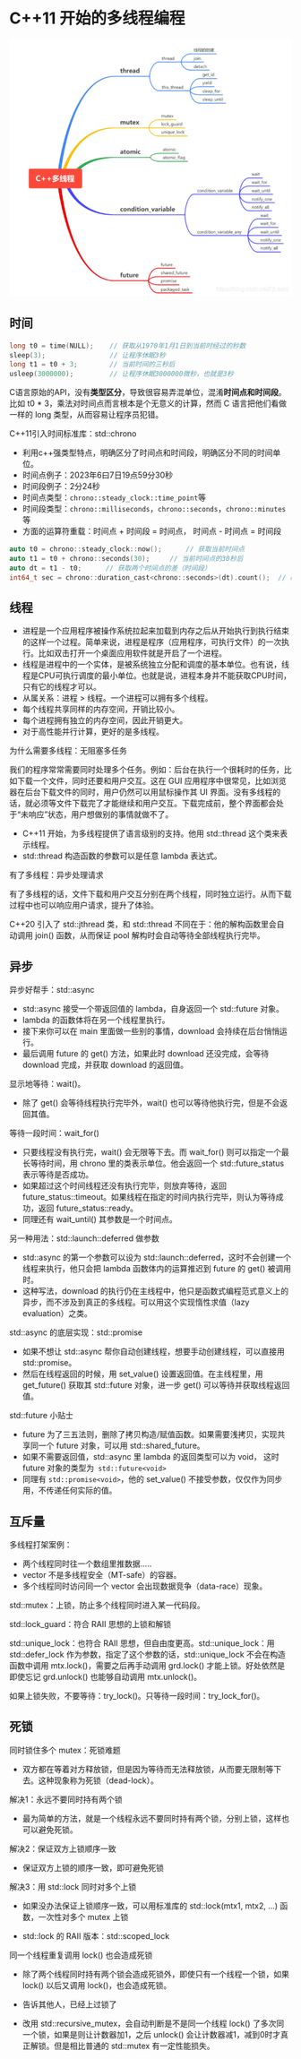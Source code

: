 # C++11 开始的多线程编程



![image-20230607195427206](../assets/image-20230607195427206.png)

## 时间

```c
long t0 = time(NULL);    // 获取从1970年1月1日到当前时经过的秒数
sleep(3);                // 让程序休眠3秒
long t1 = t0 + 3;        // 当前时间的三秒后
usleep(3000000);         // 让程序休眠3000000微秒，也就是3秒
```



C语言原始的API，没有**类型区分**，导致很容易弄混单位，混淆**时间点和时间段**。比如 t0 * 3，乘法对时间点而言根本是个无意义的计算，然而 C 语言把他们看做一样的 long 类型，从而容易让程序员犯错。

C++11引入时间标准库：std::chrono

+ 利用c++强类型特点，明确区分了时间点和时间段，明确区分不同的时间单位。
+ 时间点例子：2023年6曰7日19点59分30秒
+ 时间段例子：2分24秒
+ 时间点类型：`chrono::steady_clock::time_point`等
+ 时间段类型：`chrono::milliseconds`，`chrono::seconds`，`chrono::minutes` 等
+ 方面的运算符重载：时间点 + 时间段 = 时间点， 时间点 - 时间点 = 时间段

```c++
auto t0 = chrono::steady_clock::now();		// 获取当前时间点
auto t1 = t0 + chrono::seconds(30);		// 当前时间点的30秒后
auto dt = t1 - t0;		// 获取两个时间点的差（时间段）
int64_t sec = chrono::duration_cast<chrono::seconds>(dt).count();  // 时间差的秒数
```

## 线程

+ 进程是一个应用程序被操作系统拉起来加载到内存之后从开始执行到执行结束的这样一个过程。简单来说，进程是程序（应用程序，可执行文件）的一次执行。比如双击打开一个桌面应用软件就是开启了一个进程。
+ 线程是进程中的一个实体，是被系统独立分配和调度的基本单位。也有说，线程是CPU可执行调度的最小单位。也就是说，进程本身并不能获取CPU时间，只有它的线程才可以。
+ 从属关系：进程 > 线程。一个进程可以拥有多个线程。
+ 每个线程共享同样的内存空间，开销比较小。
+ 每个进程拥有独立的内存空间，因此开销更大。
+ 对于高性能并行计算，更好的是多线程。

为什么需要多线程：无阻塞多任务

我们的程序常常需要同时处理多个任务。例如：后台在执行一个很耗时的任务，比如下载一个文件，同时还要和用户交互。这在 GUI 应用程序中很常见，比如浏览器在后台下载文件的同时，用户仍然可以用鼠标操作其 UI 界面。没有多线程的话，就必须等文件下载完了才能继续和用户交互。下载完成前，整个界面都会处于“未响应”状态，用户想做别的事情就做不了。

+ C++11 开始，为多线程提供了语言级别的支持。他用 std::thread 这个类来表示线程。
+ std::thread 构造函数的参数可以是任意 lambda 表达式。

有了多线程：异步处理请求

有了多线程的话，文件下载和用户交互分别在两个线程，同时独立运行。从而下载过程中也可以响应用户请求，提升了体验。

C++20 引入了 std::jthread 类，和 std::thread 不同在于：他的解构函数里会自动调用 join() 函数，从而保证 pool 解构时会自动等待全部线程执行完毕。



## 异步

异步好帮手：std::async

+ std::async 接受一个带返回值的 lambda，自身返回一个 std::future 对象。
+ lambda 的函数体将在另一个线程里执行。
+ 接下来你可以在 main 里面做一些别的事情，download 会持续在后台悄悄运行。
+ 最后调用 future 的 get() 方法，如果此时 download 还没完成，会等待 download 完成，并获取 download 的返回值。

显示地等待：wait()。

+ 除了 get() 会等待线程执行完毕外，wait() 也可以等待他执行完，但是不会返回其值。

等待一段时间：wait_for()

+ 只要线程没有执行完，wait() 会无限等下去。而 wait_for() 则可以指定一个最长等待时间，用 chrono 里的类表示单位。他会返回一个 std::future_status 表示等待是否成功。
+ 如果超过这个时间线程还没有执行完毕，则放弃等待，返回 future_status::timeout。如果线程在指定的时间内执行完毕，则认为等待成功，返回 future_status::ready。
+ 同理还有 wait_until() 其参数是一个时间点。

另一种用法：std::launch::deferred 做参数

+ std::async 的第一个参数可以设为 std::launch::deferred，这时不会创建一个线程来执行，他只会把 lambda 函数体内的运算推迟到 future 的 get() 被调用时。
+ 这种写法，download 的执行仍在主线程中，他只是函数式编程范式意义上的异步，而不涉及到真正的多线程。可以用这个实现惰性求值（lazy evaluation）之类。

std::async 的底层实现：std::promise

+ 如果不想让 std::async 帮你自动创建线程，想要手动创建线程，可以直接用 std::promise。
+ 然后在线程返回的时候，用 set_value() 设置返回值。在主线程里，用 get_future() 获取其 std::future 对象，进一步 get() 可以等待并获取线程返回值。

std::future 小贴士

+ future 为了三五法则，删除了拷贝构造/赋值函数。如果需要浅拷贝，实现共享同一个 future 对象，可以用 std::shared_future。
+ 如果不需要返回值，std::async 里 lambda 的返回类型可以为 void， 这时 future 对象的类型为` std::future<void>`
+ 同理有 `std::promise<void>`，他的 set_value() 不接受参数，仅仅作为同步用，不传递任何实际的值。

## 互斥量

多线程打架案例：

+ 两个线程同时往一个数组里推数据.....
+ vector 不是多线程安全（MT-safe）的容器。
+ 多个线程同时访问同一个 vector 会出现数据竞争（data-race）现象。

std::mutex：上锁，防止多个线程同时进入某一代码段。

std::lock_guard：符合 RAII 思想的上锁和解锁

std::unique_lock：也符合 RAII 思想，但自由度更高。std::unique_lock：用 std::defer_lock 作为参数，指定了这个参数的话，std::unique_lock 不会在构造函数中调用 mtx.lock()，需要之后再手动调用 grd.lock() 才能上锁。好处依然是即使忘记 grd.unlock() 也能够自动调用 mtx.unlock()。

如果上锁失败，不要等待：try_lock()。只等待一段时间：try_lock_for()。

## 死锁

同时锁住多个 mutex：死锁难题

+ 双方都在等着对方释放锁，但是因为等待而无法释放锁，从而要无限制等下去。这种现象称为死锁（dead-lock）。

解决1：永远不要同时持有两个锁

+ 最为简单的方法，就是一个线程永远不要同时持有两个锁，分别上锁，这样也可以避免死锁。

解决2：保证双方上锁顺序一致

+ 保证双方上锁的顺序一致，即可避免死锁

解决3：用 std::lock 同时对多个上锁

+ 如果没办法保证上锁顺序一致，可以用标准库的 std::lock(mtx1, mtx2, ...) 函数，一次性对多个 mutex 上锁

+ std::lock 的 RAII 版本：std::scoped_lock

同一个线程重复调用 lock() 也会造成死锁

+ 除了两个线程同时持有两个锁会造成死锁外，即使只有一个线程一个锁，如果 lock() 以后又调用 lock()，也会造成死锁。

+ 告诉其他人，已经上过锁了
+ 改用 std::recursive_mutex，会自动判断是不是同一个线程 lock() 了多次同一个锁，如果是则让计数器加1，之后 unlock() 会让计数器减1，减到0时才真正解锁。但是相比普通的 std::mutex 有一定性能损失。
